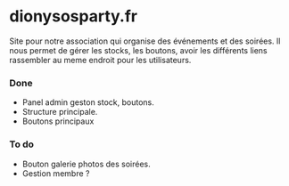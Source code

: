 # dionysosparty.fr

Site pour notre association qui organise des événements et des soirées.
Il nous permet de gérer les stocks, les boutons, avoir les différents liens rassembler au meme endroit pour les utilisateurs.

### Done
- Panel admin geston stock, boutons.
- Structure principale.
- Boutons principaux

### To do
- Bouton galerie photos des soirées.
- Gestion membre ?